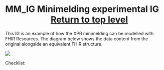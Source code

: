 # MM_IG Minimelding experimental IG   &nbsp; &nbsp; &nbsp; &nbsp; &nbsp; &nbsp; &nbsp; &nbsp; &nbsp; &nbsp; &nbsp;     [Return to top level](/arh_helsedir1/)

This IG is an example of how the XPR minimelding can be modelled with FHIR Resources.
The diagram below shows the data content from the original alongside an equivalent FHIR structure.


<img src="../assets/images/MinimeldingModel1.png">

Checklist:
